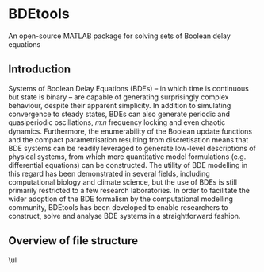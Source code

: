 # BDEtools

An open-source MATLAB package for solving sets of Boolean delay equations

## Introduction

Systems of Boolean Delay Equations (BDEs) – in which time is continuous but state is binary – are capable of generating surprisingly complex behaviour, despite their apparent simplicity. In addition to simulating convergence to steady states, BDEs can also generate periodic and quasiperiodic oscillations, 𝑚:𝑛 frequency locking and even chaotic dynamics. Furthermore, the enumerability of the Boolean update functions and the compact parametrisation resulting from discretisation means that BDE systems can be readily leveraged to generate low-level descriptions of physical systems, from which more quantitative model formulations (e.g. differential equations) can be constructed. The utility of BDE modelling in this regard has been demonstrated in several fields, including computational biology and climate science, but the use of BDEs is still primarily restricted to a few research laboratories. In order to facilitate the wider adoption of the BDE formalism by the computational modelling community, BDEtools has been developed to enable researchers to construct, solve and analyse BDE systems in a straightforward fashion.

## Overview of file structure

\ul
